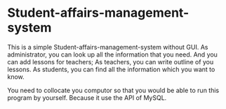 # Student-affairs-management-system
This is a simple Student-affairs-management-system without GUI. 
As administrator, you can look up all the information that you need. And you can add lessons for teachers;
As teachers, you can write outline of you lessons.
As students, you can find all the information which you want to know.

You need to collocate you computor so that you would be able to run this program by yourself. Because it use the API of MySQL.
